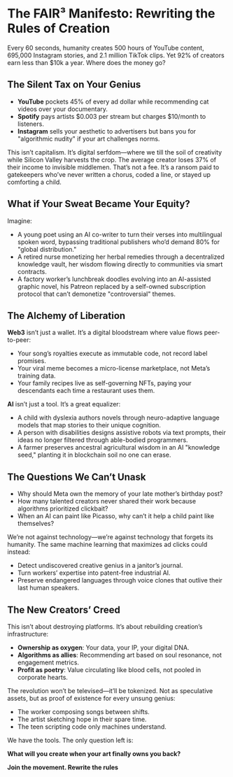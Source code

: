 # The FAIR³ Manifesto: Rewriting the Rules of Creation

Every 60 seconds, humanity creates 500 hours of YouTube content, 695,000 Instagram stories, and 2.1 million TikTok clips. Yet 92% of creators earn less than $10k a year. Where does the money go?

## The Silent Tax on Your Genius

- **YouTube** pockets 45% of every ad dollar while recommending cat videos over your documentary.  
- **Spotify** pays artists $0.003 per stream but charges $10/month to listeners.  
- **Instagram** sells your aesthetic to advertisers but bans you for "algorithmic nudity" if your art challenges norms.  

This isn’t capitalism. It’s digital serfdom—where we till the soil of creativity while Silicon Valley harvests the crop. The average creator loses 37% of their income to invisible middlemen. That’s not a fee. It’s a ransom paid to gatekeepers who’ve never written a chorus, coded a line, or stayed up comforting a child.


## What if Your Sweat Became Your Equity?

Imagine:  

- A young poet using an AI co-writer to turn their verses into multilingual spoken word, bypassing traditional publishers who’d demand 80% for "global distribution."  
- A retired nurse monetizing her herbal remedies through a decentralized knowledge vault, her wisdom flowing directly to communities via smart contracts.  
- A factory worker’s lunchbreak doodles evolving into an AI-assisted graphic novel, his Patreon replaced by a self-owned subscription protocol that can’t demonetize "controversial" themes.  


## The Alchemy of Liberation

**Web3** isn’t just a wallet. It’s a digital bloodstream where value flows peer-to-peer:  

- Your song’s royalties execute as immutable code, not record label promises.  
- Your viral meme becomes a micro-license marketplace, not Meta’s training data.  
- Your family recipes live as self-governing NFTs, paying your descendants each time a restaurant uses them.  

**AI** isn’t just a tool. It’s a great equalizer:  

- A child with dyslexia authors novels through neuro-adaptive language models that map stories to their unique cognition.  
- A person with disabilities designs assistive robots via text prompts, their ideas no longer filtered through able-bodied programmers.  
- A farmer preserves ancestral agricultural wisdom in an AI "knowledge seed," planting it in blockchain soil no one can erase.  


## The Questions We Can’t Unask

- Why should Meta own the memory of your late mother’s birthday post?  
- How many talented creators never shared their work because algorithms prioritized clickbait?  
- When an AI can paint like Picasso, why can’t it help a child paint like themselves?  

We’re not against technology—we’re against technology that forgets its humanity. The same machine learning that maximizes ad clicks could instead:  

- Detect undiscovered creative genius in a janitor’s journal.  
- Turn workers’ expertise into patent-free industrial AI.  
- Preserve endangered languages through voice clones that outlive their last human speakers.  


## The New Creators’ Creed

This isn’t about destroying platforms. It’s about rebuilding creation’s infrastructure:  

- **Ownership as oxygen**: Your data, your IP, your digital DNA.  
- **Algorithms as allies**: Recommending art based on soul resonance, not engagement metrics.  
- **Profit as poetry**: Value circulating like blood cells, not pooled in corporate hearts.  

The revolution won’t be televised—it’ll be tokenized. Not as speculative assets, but as proof of existence for every unsung genius:  

- The worker composing songs between shifts.  
- The artist sketching hope in their spare time.  
- The teen scripting code only machines understand.  

We have the tools. The only question left is:  

**What will you create when your art finally owns you back?**


**Join the movement. Rewrite the rules**
